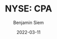 ---
type: "report"
paper: "CPA_Benjamin_Siem.pdf"
author: "Benjamin Siem"
company: "Copa Holdings, S.A."
date: "2022-03-11"
summary: "Copa Holdings, S.A. (CPA) is a global provider of airline passenger and cargo transportation through its principal subsidiaries, Copa Airlines and Copa Colombia. Headquartered in Panama and Colombia, the company offers affordable flights worldwide, with a major emphasis on service and punctuality."
title: "NYSE: CPA"
---